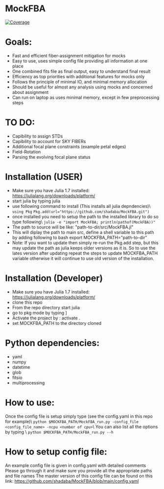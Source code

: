 # MockFBA

[![Coverage](https://codecov.io/gh/shadaba/MockFBA.jl/branch/main/graph/badge.svg)](https://codecov.io/gh/shadaba/MockFBA.jl)

# Goals:
  * Fast and efficient fiber-assignment mitigation for mocks
  * Easy to use, uses simple config file providing all information at one place
  * One combined fits file as final output, easy to understand final result
  * Efficiency as top priorities with additional features for mocks only
  * Follows the principle of minimal IO, and minimal memory allocation
  * Should be useful for almost any analysis using mocks and concerned about assignment
  * Can run on laptop as uses minimal memory, except in few preprocessing steps

# TO DO:
  * Capibility to assign STDs 
  * Capibility to account for SKY FIBERs
  * Additional focal plane constraints (example petal edges)
  * Field-Rotation
  * Parsing the evolving focal plane status


# Installation (USER)
  * Make sure you have Julia 1.7 installed: https://julialang.org/downloads/platform/
  * start julia by typing julia
  * use following command to install (This installs all julia depndencies)\\
      `using Pkg`
      `Pkg.add(url="https://github.com/shadaba/MockFBA.git")`
  * once installed you need to setup the path to the installed library to do so type following\\
      `julia -e "import MockFBA; println(pathof(MockFBA))"`
  * The path to source will be like: "path-to-dir/src/MockFBA.jl"
  * This will diplay the path to main src, define a shell variable to this path by adding following to bash
       export MOCKFBA_PATH="path-to-dir"
  * Note: If you want to update then simply re-run the Pkg.add step, but this may update the path as julia keeps older versions as it is. So to use the lates version after updating repeat the steps to update MOCKFBA_PATH variable otherwise it will continue to use old version of the installation.


# Installation (Developer)
  * Make sure you have Julia 1.7 installed: https://julialang.org/downloads/platform/
  * clone this repo
  * From the repo directory start julia
  * go to pkg mode by typing ]
  * Activate the project by : activate .
  * set MOCKFBA_PATH to the directory cloned  

# Python dependencies:
  * yaml
  * numpy
  * datetime
  * glob
  * fitsio
  * multiprocessing


# How to use:
  Once the config file is setup simply type (see the config.yaml in this repo for example)\\
   `python $MOCKFBA_PATH/MockFBA_run.py -config_file <config_file_name> -ncpu <number of cpu>`\\
  You can also list all the options by typing \\
   `python $MOCKFBA_PATH/MockFBA_run.py --h`
  

# How to setup config file:
  An example config file is given in config.yaml with detailed comments
  Please go through it and make sure you provide all the appropriate paths and file names
  The master version of this config file can be found on this link:
  https://github.com/shadaba/MockFBA/blob/main/config.yaml



